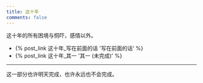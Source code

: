 ```yaml
---
title: 这十年
comments: false
---
```


这十年的所有困境与恫吓，感情以外。

- {% post_link 这十年_写在前面的话 '写在前面的话' %}
- {% post_link 这十年_其一 '其一 (未完成)' %}

------

这一部分也许明天完成，也许永远也不会完成。
